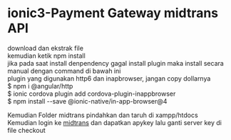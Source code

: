 # ionic3-Payment Gateway midtrans API

download dan ekstrak file<br />
kemudian ketik npm install<br />
jika pada saat install denpendency gagal install plugin maka install secara manual dengan command di bawah ini<br />
plugin yang digunakan http6 dan inapbrowser, jangan copy dollarnya<br />
$ npm i @angular/http<br />
$ ionic cordova plugin add cordova-plugin-inappbrowser<br />
$ npm install --save @ionic-native/in-app-browser@4<br />

Kemudian Folder midtrans pindahkan dan taruh di xampp/htdocs<br/>
Kemudian login ke <a href='https://midtrans.com/'>midtrans</a> dan dapatkan apykey lalu ganti server key di file checkout
